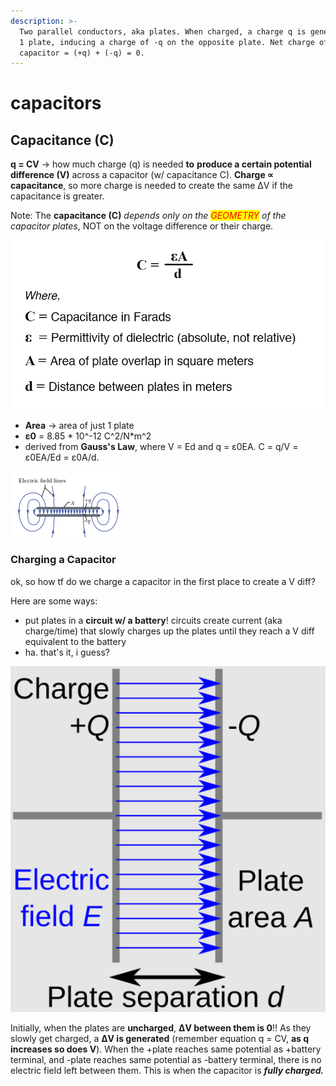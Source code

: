 ```yaml
---
description: >-
  Two parallel conductors, aka plates. When charged, a charge q is generated on
  1 plate, inducing a charge of -q on the opposite plate. Net charge of a
  capacitor = (+q) + (-q) = 0.
---
```


# capacitors

## Capacitance (C)

**q = CV** -> how much charge (q) is needed **to** **produce a certain potential difference (V)** across a capacitor (w/ capacitance C). **Charge ∝ capacitance**, so more charge is needed to create the same ΔV if the capacitance is greater.

Note: The **capacitance (C)** _depends_ _only on the <mark style="color:red;">GEOMETRY</mark> of the capacitor plates_, NOT on the voltage difference or their charge.

![equation for calculating capacitance of parallel-plate capacitors. only dependent on plate geometry.](../../.gitbook/assets/approximation-of-capacitance-formula.webp)

* **Area** -> area of just 1 plate
* **ε0** = 8.85 \* 10^-12 C^2/N\*m^2
* derived from **Gauss's Law**, where V = Ed and q = ε0EA. C = q/V = ε0EA/Ed = ε0A/d.

![electric field lines of a capacitor ](<../../.gitbook/assets/image (1) (1).png>)

### Charging a Capacitor

ok, so how tf do we charge a capacitor in the first place to create a V diff?

Here are some ways:

* put plates in a **circuit w/ a battery**! circuits create current (aka charge/time) that slowly charges up the plates until they reach a V diff equivalent to the battery
* ha. that's it, i guess?

![visual diagram of a capacitor ;D](<../../.gitbook/assets/image (3) (1).png>)

Initially, when the plates are **uncharged**, **ΔV between them is 0**!! As they slowly get charged, a **ΔV is generated** (remember equation q = CV, **as q increases so does V**). When the +plate reaches same potential as +battery terminal, and -plate reaches same potential as -battery terminal, there is no electric field left between them. This is when the capacitor is _**fully charged.**_
